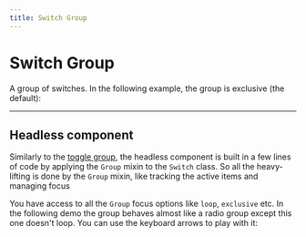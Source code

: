```yaml
---
title: Switch Group
---
```


<script lang="ts">
  import Demo from "$components/Demo.svelte";
  import Highlighter from "$components/Highlighter.svelte";
</script>

# Switch Group

A group of switches. In the following example, the group is exclusive (the default):

<Demo file="./switchGroupComponent.svelte" value="result" />

---

## Headless component

Similarly to the [toggle group](/components/toggle-group), the headless component is built in a few lines of code by applying the `Group` mixin to the `Switch` class. So all the heavy-lifting is done by the `Group` mixin, like tracking the active items and managing focus

<Highlighter file="./switch-group.svelte.ts" />

You have access to all the `Group` focus options like `loop`, `exclusive` etc. In the following demo the group behaves almost like a radio group except this one doesn't loop. You can use the keyboard arrows to play with it:

<Demo file="./switchGroupHeadless.svelte" value="result" />
